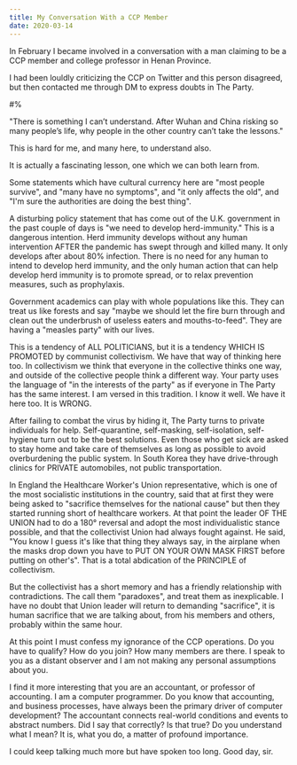 ```yaml
---
title: My Conversation With a CCP Member
date: 2020-03-14
---
```


In February I became involved in a conversation with a man claiming to be a CCP member and college professor in Henan Province.

I had been louldly criticizing the CCP on Twitter and this person disagreed, but then contacted me through DM to express doubts in The Party.

#%

"There is something I can’t understand. After Wuhan and China risking so many people’s life, why people in the other country can’t take the lessons."

This is hard for me, and many here, to understand also.

It is actually a fascinating lesson, one which we can both learn from.

Some statements which have cultural currency here are "most people survive", and "many have no symptoms", and "it only affects the old", and "I'm sure the authorities are doing the best thing".

A disturbing policy statement that has come out of the U.K. government in the past couple of days is "we need to develop herd-immunity." This is a dangerous intention. Herd immunity develops without any human intervention AFTER the pandemic has swept through and killed many. It only develops after about 80% infection. There is no need for any human to intend to develop herd immunity, and the only human action that can help develop herd immunity is to promote spread, or to relax prevention measures, such as prophylaxis.

Government academics can play with whole populations like this. They can treat us like forests and say "maybe we should let the fire burn through and clean out the underbrush of useless eaters and mouths-to-feed". They are having a "measles party" with our lives.

This is a tendency of ALL POLITICIANS, but it is a tendency WHICH IS PROMOTED by communist collectivism. We have that way of thinking here too. In collectivism we think that everyone in the collective thinks one way, and outside of the collective people think a different way. Your party uses the language of "in the interests of the party" as if everyone in The Party has the same interest. I am versed in this tradition. I know it well. We have it here too. It is WRONG.

After failing to combat the virus by hiding it, The Party turns to private individuals for help. Self-quarantine, self-masking, self-isolation, self-hygiene turn out to be the best solutions. Even those who get sick are asked to stay home and take care of themselves as long as possible to avoid overburdening the public system. In South Korea they have drive-through clinics for PRIVATE automobiles, not public transportation.

In England the Healthcare Worker's Union representative, which is one of the most socialistic institutions in the country, said that at first they were being asked to "sacrifice themselves for the national cause" but then they started running short of healthcare workers. At that point the leader OF THE UNION had to do a 180° reversal and adopt the most individualistic stance possible, and that the collectivist Union had always fought against. He said, "You know I guess it's like that thing they always say, in the airplane when the masks drop down you have to PUT ON YOUR OWN MASK FIRST before putting on other's". That is a total abdication of the PRINCIPLE of collectivism.

But the collectivist has a short memory and has a friendly relationship with contradictions. The call them "paradoxes", and treat them as inexplicable. I have no doubt that Union leader will return to demanding "sacrifice", it is human sacrifice that we are talking about, from his members and others, probably within the same hour.

At this point I must confess my ignorance of the CCP operations. Do you have to qualify? How do you join? How many members are there. I speak to you as a distant observer and I am not making any personal assumptions about you.

I find it more interesting that you are an accountant, or professor of accounting. I am a computer programmer. Do you know that accounting, and business processes, have always been the primary driver of computer development? The accountant connects real-world conditions and events to abstract numbers. Did I say that correctly? Is that true? Do you understand what I mean? It is, what you do, a matter of profound importance.

I could keep talking much more but have spoken too long. Good day, sir.
